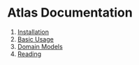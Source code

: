 # Atlas Documentation

1. [Installation](./installation.md)
2. [Basic Usage](./basic-usage.md)
3. [Domain Models](./domain.md)
4. [Reading](./reading.md)
